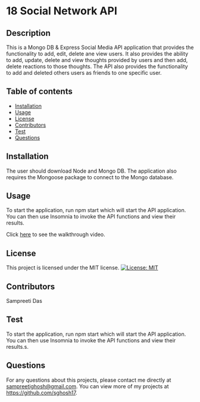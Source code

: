# 18 Social Network API

## Description

This is a Mongo DB & Express Social Media API application that provides the functionality to add, edit, delete ane view users.
It also provides the ability to add, update, delete and view thoughts provided by users and then add, delete reactions to those thoughts. The API also provides the functionality to add and deleted others users as friends to one specific user.

## Table of contents

- [Installation](#installation)
- [Usage](#usage)
- [License](#license)
- [Contributors](#contributors)
- [Test](#test)
- [Questions](#questions)

## Installation

The user should download Node and Mongo DB. The application also requires the Mongoose package to connect to the Mongo database.

## Usage

To start the application, run npm start which will start the API application. You can then use Insomnia to invoke the API functions and view their results.

Click [here](https://drive.google.com/file/d/1aY6kYcHkGe3tmOs6XwcaBIq2ojHy8iPQ/view) to see the walkthrough video.

## License

This project is licensed under the MIT license.
[![License: MIT](https://img.shields.io/badge/License-MIT-yellow.svg)](https://opensource.org/licenses/MIT)

## Contributors

Sampreeti Das

## Test

To start the application, run npm start which will start the API application. You can then use Insomnia to invoke the API functions and view their results.s.

## Questions

For any questions about this projects, please contact me directly at sampreetighosh@gmail.com. You can view more of my projects at https://github.com/sghosh17.
